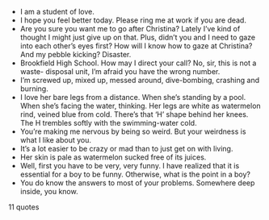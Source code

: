  - I am a student of love.
 - I hope you feel better today. Please ring me at work if you are dead.
 - Are you sure you want me to go after Christina? Lately I’ve kind of thought I might just give up on that. Plus, didn’t you and I need to gaze into each other’s eyes first? How will I know how to gaze at Christina? And my pebble kicking? Disaster.
 - Brookfield High School. How may I direct your call? No, sir, this is not a waste- disposal unit, I’m afraid you have the wrong number.
 - I’m screwed up, mixed up, messed around, dive-bombing, crashing and burning.
 - I love her bare legs from a distance. When she’s standing by a pool. When she’s facing the water, thinking. Her legs are white as watermelon rind, veined blue from cold. There’s that ‘H’ shape behind her knees. The H trembles softly with the swimming-water cold.
 - You’re making me nervous by being so weird. But your weirdness is what I like about you.
 - It’s a lot easier to be crazy or mad than to just get on with living.
 - Her skin is pale as watermelon sucked free of its juices.
 - Well, first you have to be very, very funny. I have realized that it is essential for a boy to be funny. Otherwise, what is the point in a boy?
 - You do know the answers to most of your problems. Somewhere deep inside, you know.

11 quotes